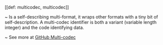 [[def: multicodec, multicodec]]

~ Is a self-describing multi-format, it wraps other formats with a tiny bit of self-description. A multi-codec identifier is both a variant (variable length integer) and the code identifying data. 

~ See more at [GitHub Multi-codec](https://github.com/multiformats/multicodec)

